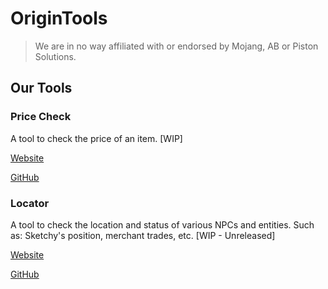 # OriginTools

> We are in no way affiliated with or endorsed by Mojang, AB or Piston Solutions.

## Our Tools

### Price Check

A tool to check the price of an item. [WIP]

[Website](https://origintools.github.io/pricecheck)

[GitHub](https://github.com/OriginTools/pricecheck)

### Locator

A tool to check the location and status of various NPCs and entities. Such as: Sketchy's position, merchant trades, etc. [WIP - Unreleased]

[Website](https://origintools.github.io/locator)

[GitHub](https://github.com/OriginTools/locator)
